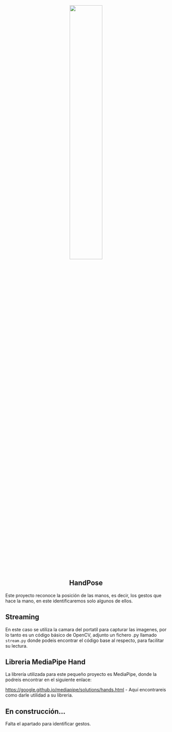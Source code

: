 <div align="center">
  <img src="https://github.com/mawcoo/HandPose/blob/main/static/images/happiBaka.PNG" width="45%">
  <h2>HandPose</h2>
</div>
Este proyecto reconoce la posición de las manos, es decir, los gestos que hace la mano, en este identificaremos solo 
algunos de ellos.

## Streaming

En este caso se utiliza la camara del portatil para capturar las imagenes, por lo tanto es un código básico de OpenCV, 
adjunto un fichero .py llamado `stream.py` donde podeis encontrar el código base al respecto, para facilitar su lectura.

## Libreria MediaPipe Hand

La librería utilizada para este pequeño proyecto es MediaPipe, donde la podreis encontrar en el siguiente enlace:

https://google.github.io/mediapipe/solutions/hands.html - Aquí encontrareis como darle utilidad a su libreria.

## En construcción...

Falta el apartado para identificar gestos. 
